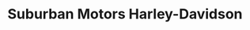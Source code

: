 ---
title: "Suburban Motors Harley-Davidson"
url: /thiensville/suburban-motors-harley-davidson/
shop: Motorrad
---